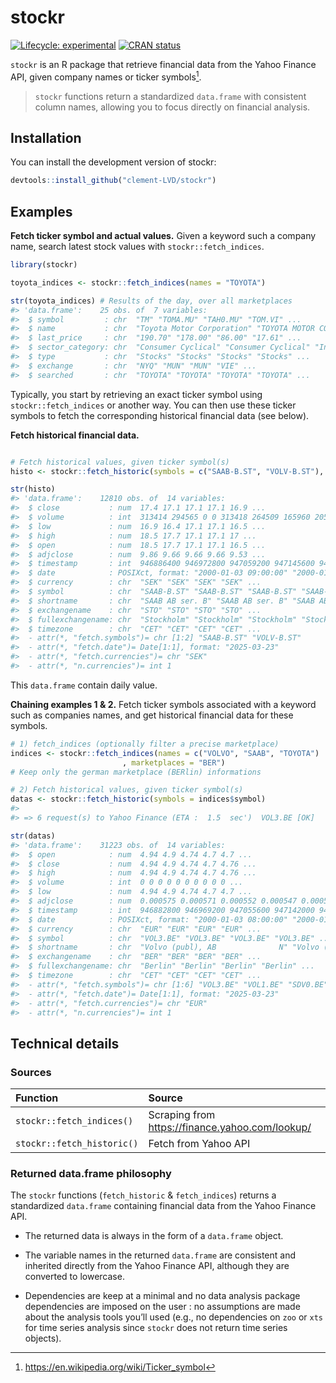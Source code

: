 
<!-- README.md is generated from README.Rmd. Please edit that file -->

# stockr

<!-- badges: start -->

[![Lifecycle:
experimental](https://img.shields.io/badge/lifecycle-experimental-orange.svg)](https://lifecycle.r-lib.org/articles/stages.html#experimental)
[![CRAN
status](https://www.r-pkg.org/badges/version/stockr)](https://CRAN.R-project.org/package=stockr)
<!-- badges: end -->

`stockr` is an R package that retrieve financial data from the Yahoo
Finance API, given company names or ticker symbols[^1].

> `stockr` functions return a standardized `data.frame` with consistent
> column names, allowing you to focus directly on financial analysis.

## Installation

You can install the development version of stockr:

``` r
devtools::install_github("clement-LVD/stockr")
```

## Examples

**Fetch ticker symbol and actual values.** Given a keyword such a
company name, search latest stock values with `stockr::fetch_indices`.

``` r
library(stockr)

toyota_indices <- stockr::fetch_indices(names = "TOYOTA")

str(toyota_indices) # Results of the day, over all marketplaces
#> 'data.frame':    25 obs. of  7 variables:
#>  $ symbol         : chr  "TM" "TOMA.MU" "TAH0.MU" "TOM.VI" ...
#>  $ name           : chr  "Toyota Motor Corporation" "TOYOTA MOTOR CORP.            R" "Toyota Industries Corp.       R" "TOYOTA MOTOR CORP" ...
#>  $ last_price     : chr  "190.70" "178.00" "86.00" "17.61" ...
#>  $ sector_category: chr  "Consumer Cyclical" "Consumer Cyclical" "Industrials" "Consumer Cyclical" ...
#>  $ type           : chr  "Stocks" "Stocks" "Stocks" "Stocks" ...
#>  $ exchange       : chr  "NYQ" "MUN" "MUN" "VIE" ...
#>  $ searched       : chr  "TOYOTA" "TOYOTA" "TOYOTA" "TOYOTA" ...
```

Typically, you start by retrieving an exact ticker symbol using
`stockr::fetch_indices` or another way. You can then use these ticker
symbols to fetch the corresponding historical financial data (see
below).

**Fetch historical financial data.**

``` r

# Fetch historical values, given ticker symbol(s)
histo <- stockr::fetch_historic(symbols = c("SAAB-B.ST", "VOLV-B.ST"), .verbose = FALSE)

str(histo)
#> 'data.frame':    12810 obs. of  14 variables:
#>  $ close           : num  17.4 17.1 17.1 17.1 16.9 ...
#>  $ volume          : int  313414 294565 0 0 313418 264509 165960 205163 151425 214397 ...
#>  $ low             : num  16.9 16.4 17.1 17.1 16.5 ...
#>  $ high            : num  18.5 17.7 17.1 17.1 17 ...
#>  $ open            : num  18.5 17.7 17.1 17.1 16.5 ...
#>  $ adjclose        : num  9.86 9.66 9.66 9.66 9.53 ...
#>  $ timestamp       : int  946886400 946972800 947059200 947145600 947232000 947491200 947577600 947664000 947750400 947836800 ...
#>  $ date            : POSIXct, format: "2000-01-03 09:00:00" "2000-01-04 09:00:00" ...
#>  $ currency        : chr  "SEK" "SEK" "SEK" "SEK" ...
#>  $ symbol          : chr  "SAAB-B.ST" "SAAB-B.ST" "SAAB-B.ST" "SAAB-B.ST" ...
#>  $ shortname       : chr  "SAAB AB ser. B" "SAAB AB ser. B" "SAAB AB ser. B" "SAAB AB ser. B" ...
#>  $ exchangename    : chr  "STO" "STO" "STO" "STO" ...
#>  $ fullexchangename: chr  "Stockholm" "Stockholm" "Stockholm" "Stockholm" ...
#>  $ timezone        : chr  "CET" "CET" "CET" "CET" ...
#>  - attr(*, "fetch.symbols")= chr [1:2] "SAAB-B.ST" "VOLV-B.ST"
#>  - attr(*, "fetch.date")= Date[1:1], format: "2025-03-23"
#>  - attr(*, "fetch.currencies")= chr "SEK"
#>  - attr(*, "n.currencies")= int 1
```

This `data.frame` contain daily value.

**Chaining examples 1 & 2.** Fetch ticker symbols associated with a
keyword such as companies names, and get historical financial data for
these symbols.

``` r
# 1) fetch_indices (optionally filter a precise marketplace)
indices <- stockr::fetch_indices(names = c("VOLVO", "SAAB", "TOYOTA")
                         , marketplaces = "BER")
# Keep only the german marketplace (BERlin) informations

# 2) Fetch historical values, given ticker symbol(s)
datas <- stockr::fetch_historic(symbols = indices$symbol)
#> 
#> => 6 request(s) to Yahoo Finance (ETA :  1.5  sec')  VOL3.BE [OK]                                                                                                      VOL1.BE [OK]                                                                                                      SDV0.BE [OK]                                                                                                      SDV1.BE [OK]                                                                                                      TAH.BE [OK]                                                                                                      TOM.BE [OK]                                                                                                    

str(datas)
#> 'data.frame':    31223 obs. of  14 variables:
#>  $ open            : num  4.94 4.9 4.74 4.7 4.7 ...
#>  $ close           : num  4.94 4.9 4.74 4.7 4.76 ...
#>  $ high            : num  4.94 4.9 4.74 4.7 4.76 ...
#>  $ volume          : int  0 0 0 0 0 0 0 0 0 0 ...
#>  $ low             : num  4.94 4.9 4.74 4.7 4.7 ...
#>  $ adjclose        : num  0.000575 0.000571 0.000552 0.000547 0.000554 ...
#>  $ timestamp       : int  946882800 946969200 947055600 947142000 947228400 947487600 947574000 947660400 947746800 947833200 ...
#>  $ date            : POSIXct, format: "2000-01-03 08:00:00" "2000-01-04 08:00:00" ...
#>  $ currency        : chr  "EUR" "EUR" "EUR" "EUR" ...
#>  $ symbol          : chr  "VOL3.BE" "VOL3.BE" "VOL3.BE" "VOL3.BE" ...
#>  $ shortname       : chr  "Volvo (publ), AB              N" "Volvo (publ), AB              N" "Volvo (publ), AB              N" "Volvo (publ), AB              N" ...
#>  $ exchangename    : chr  "BER" "BER" "BER" "BER" ...
#>  $ fullexchangename: chr  "Berlin" "Berlin" "Berlin" "Berlin" ...
#>  $ timezone        : chr  "CET" "CET" "CET" "CET" ...
#>  - attr(*, "fetch.symbols")= chr [1:6] "VOL3.BE" "VOL1.BE" "SDV0.BE" "SDV1.BE" ...
#>  - attr(*, "fetch.date")= Date[1:1], format: "2025-03-23"
#>  - attr(*, "fetch.currencies")= chr "EUR"
#>  - attr(*, "n.currencies")= int 1
```

## Technical details

### Sources

| Function | Source |
|:---|:---|
| `stockr::fetch_indices()` | Scraping from <https://finance.yahoo.com/lookup/> |
| `stockr::fetch_historic()` | Fetch from Yahoo API |

### Returned data.frame philosophy

The `stockr` functions (`fetch_historic` & `fetch_indices`) returns a
standardized `data.frame` containing financial data from the Yahoo
Finance API.

- The returned data is always in the form of a `data.frame` object.

- The variable names in the returned `data.frame` are consistent and
  inherited directly from the Yahoo Finance API, although they are
  converted to lowercase.

- Dependencies are keep at a minimal and no data analysis package
  dependencies are imposed on the user : no assumptions are made about
  the analysis tools you’ll used (e.g., no dependencies on `zoo` or
  `xts` for time series analysis since `stockr` does not return time
  series objects).

[^1]: <https://en.wikipedia.org/wiki/Ticker_symbol>
